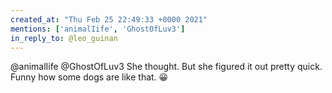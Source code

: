 ```yaml
---
created_at: "Thu Feb 25 22:49:33 +0000 2021"
mentions: ['animalIife', 'GhostOfLuv3']
in_reply_to: @leo_guinan
---
```


@animalIife @GhostOfLuv3 She thought. But she figured it out pretty quick. Funny how some dogs are like that. 😀